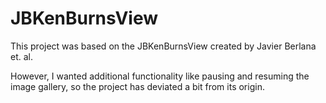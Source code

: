 # JBKenBurnsView
This project was based on the JBKenBurnsView created by Javier Berlana et. al.

However, I wanted additional functionality like pausing and resuming the image gallery, so the project has deviated a bit from its origin.
